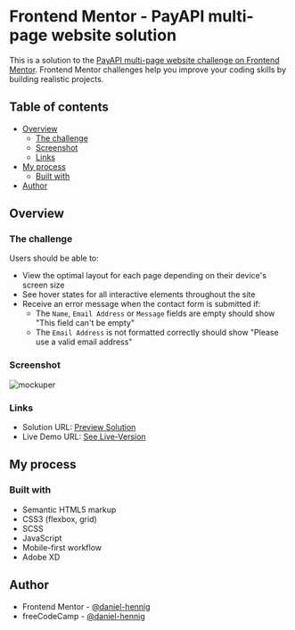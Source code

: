 # Frontend Mentor - PayAPI multi-page website solution

This is a solution to the [PayAPI multi-page website challenge on Frontend Mentor](https://www.frontendmentor.io/challenges/payapi-multipage-website-FDLR1Y11e). Frontend Mentor challenges help you improve your coding skills by building realistic projects. 

## Table of contents

- [Overview](#overview)
  - [The challenge](#the-challenge)
  - [Screenshot](#screenshot)
  - [Links](#links)
- [My process](#my-process)
  - [Built with](#built-with)
- [Author](#author)

## Overview

### The challenge

Users should be able to:

- View the optimal layout for each page depending on their device's screen size
- See hover states for all interactive elements throughout the site
- Receive an error message when the contact form is submitted if:
  - The `Name`, `Email Address` or `Message` fields are empty should show "This field can't be empty"
  - The `Email Address` is not formatted correctly should show "Please use a valid email address"

### Screenshot

![mockuper](https://user-images.githubusercontent.com/78707309/137191358-de5999a7-5df8-4025-81d8-229306dc6b10.png)

### Links

- Solution URL: [Preview Solution](https://www.frontendmentor.io/solutions/multipage-website-semantic-html-scss-vanillajs-M-80HX2QU)
- Live Demo URL: [See Live-Version](https://payapi-by-danielhennig.netlify.app/)

## My process

### Built with

- Semantic HTML5 markup
- CSS3 (flexbox, grid)
- SCSS
- JavaScript
- Mobile-first workflow
- Adobe XD

## Author

- Frontend Mentor - [@daniel-hennig](https://www.frontendmentor.io/profile/daniel-hennig)
- freeCodeCamp - [@daniel-hennig](https://www.freecodecamp.org/daniel-hennig)
